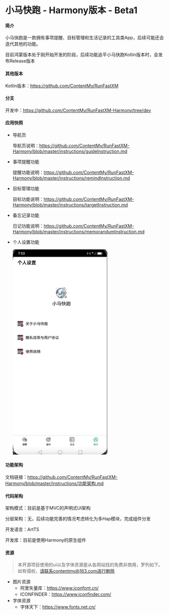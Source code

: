 # 小马快跑 - Harmony版本 - Beta1

#### 简介

小马快跑是一款拥有事项提醒、目标管理和生活记录的工具类App，后续可能还会迭代其他的功能。

目前鸿蒙版本处于刚开始开发的阶段，后续功能追平小马快跑Kotlin版本时，会发布Release版本



#### 其他版本

Kotlin版本：https://github.com/ContentMy/RunFastXM


#### 分支
开发中：https://github.com/ContentMy/RunFastXM-Harmony/tree/dev


#### 应用快照
* 导航页

  导航页说明：https://github.com/ContentMy/RunFastXM-Harmony/blob/master/instructions/guideInstruction.md

* 事项提醒功能

  提醒功能说明：https://github.com/ContentMy/RunFastXM-Harmony/blob/master/instructions/remindInstruction.md

* 目标管理功能

  目标功能说明：https://github.com/ContentMy/RunFastXM-Harmony/blob/master/instructions/targetInstruction.md

* 备忘记录功能

  日记功能说明：https://github.com/ContentMy/RunFastXM-Harmony/blob/master/instructions/memorandumInstruction.md

* 个人设置功能

  <img src="screenshot/个人设置.jpg" alt="个人设置" width="300"/>



#### 功能架构

 文档链接：https://github.com/ContentMy/RunFastXM-Harmony/blob/master/instructions/功能架构.md



#### 代码架构

架构模式：目前是基于MVC的声明式UI架构

分层架构：无，后续功能完善的情况考虑转化为多Hap模块，完成组件分发

开发语言：ArtTS

开发库：目前是使用Harmony的原生组件



#### 资源

> 本开源项目使用的ui以及字体资源是从各网站找的免费非商用，罗列如下。如有侵权，请联系contentmy@163.com进行删除

* 图片资源
  * 阿里矢量库：https://www.iconfont.cn/
  * ICONFINDER：https://www.iconfinder.com/
* 字体资源
  * 字体天下：https://www.fonts.net.cn/
